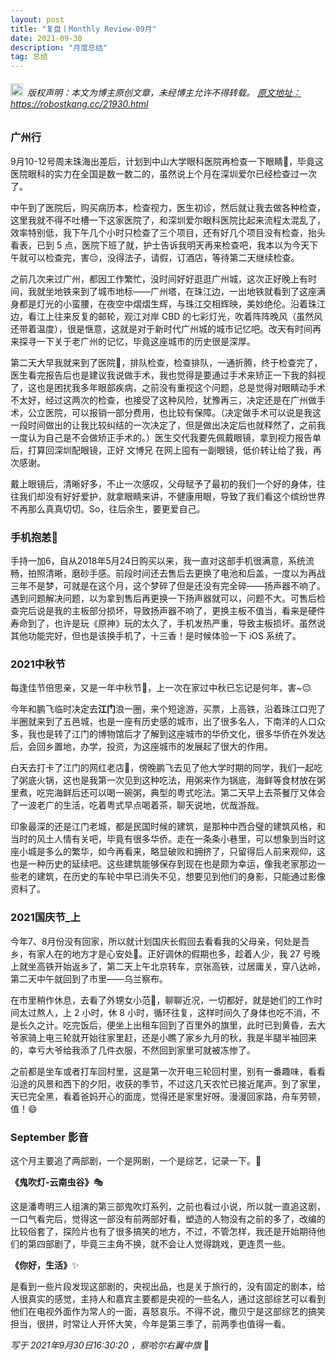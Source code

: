 ```yaml
---
layout: post
title: "复盘丨Monthly Review-09月"
date: 2021-09-30 
description: "月度总结"
tag: 总结
---   
```


<h6><img src="https://robotkang-1257995526.cos.ap-chengdu.myqcloud.com/icon/copyright.png" alt="copyright" style="display:inline;margin-bottom: -5px;" width="20" height="20"> 版权声明：本文为博主原创文章，未经博主允许不得转载。
<a target="_blank" href="https://robotkang.cc/21930.html">原文地址：https://robostkang.cc/21930.html </a>
</h6>                           

### 广州行              

9月10-12号周末珠海出差后，计划到中山大学眼科医院再检查一下眼睛👀，毕竟这医院眼科的实力在全国是数一数二的，虽然说上个月在深圳爱尔已经检查过一次了。             

中午到了医院后，购买病历本，检查视力，医生初诊，然后就让我去做各种检查，这里我就不得不吐槽一下这家医院了，和深圳爱尔眼科医院比起来流程太混乱了，效率特别低，我下午几个小时只检查了三个项目，还有好几个项目没有检查，抬头看表，已到 5 点，医院下班了就，护士告诉我明天再来检查吧，我本以为今天下午就可以检查完，害😔，没得法子，请假，订酒店，等待第二天继续检查。            

之前几次来过广州，都因工作繁忙，没时间好好逛逛广州城，这次正好晚上有时间，我就坐地铁来到了城市地标——广州塔，在珠江边，一出地铁就看到了这座满身都是灯光的小蛮腰，在夜空中熠熠生辉，与珠江交相辉映，美妙绝伦。沿着珠江边，看江上往来反复的邮轮，观江对岸 CBD 的七彩灯光，吹着阵阵晚风（虽然风还带着温度），很是惬意，这就是对于新时代广州城的城市记忆吧。改天有时间再来探寻一下关于老广州的记忆，毕竟这座城市的历史很是深厚。       

第二天大早我就来到了医院🏥，排队检查，检查排队，一通折腾，终于检查完了，医生看完报告后也是建议我说做手术，我也觉得是要通过手术来矫正一下我的斜视了，这也是困扰我多年眼部疾病，之前没有重视这个问题，总是觉得对眼睛动手术不太好，经过这两次的检查，也接受了这种风险，犹豫再三，决定还是在广州做手术，公立医院，可以报销一部分费用，也比较有保障。（决定做手术可以说是我这一段时间做出的让我比较纠结的一次决定了，但是做出决定后也就释然了，之前我一度认为自己是不会做矫正手术的。）医生交代我要先佩戴眼镜，拿到视力报告单后，打算回深圳配眼镜，正好 文博兄 在网上囤有一副眼镜，低价转让给了我，再次感谢。             

戴上眼镜后，清晰好多，不止一次感叹，父母赋予了最初的我们一个好的身体，往往我们却没有好好爱护，就拿眼睛来讲，不健康用眼，导致了我们看这个缤纷世界不再那么真真切切。So，往后余生，要更爱自己。         

### 手机抱恙📱           

手持一加6，自从2018年5月24日购买以来，我一直对这部手机很满意，系统流畅，拍照清晰，磨砂手感。前段时间还去售后去更换了电池和后盖，一度以为再战三年不是梦，可就是在这个月，这个梦碎了但是还没有完全碎——扬声器不响了。遇到问题解决问题，以为拿到售后再更换一下扬声器就可以，问题不大。可售后检查完后说是我的主板部分损坏，导致扬声器不响了，更换主板不值当，看来是硬件寿命到了，也许是玩《原神》玩的太久了，手机发热严重，导致主板损坏。虽然说其他功能完好，但也是该换手机了，十三香！是时候体验一下 iOS 系统了。            

### 2021中秋节            

每逢佳节倍思亲，又是一年中秋节🍪，上一次在家过中秋已忘记是何年，害~😔           

今年和鹏飞临时决定去**江门**浪一圈，来个短途游，买票，上高铁，沿着珠江口兜了半圈就来到了五邑城，也是一座有历史感的城市，出了很多名人，下南洋的人口众多，我也是转了江门的博物馆后才了解到这座城市的华侨文化，很多华侨在外发达后，会回乡置地，办学，投资，为这座城市的发展起了很大的作用。     

白天去打卡了江门的网红老店🌮，傍晚鹏飞去见了他大学时期的同学，我们一起吃了粥底火锅，这也是我第一次见到这种吃法，用粥来作为锅底，海鲜等食材放在粥里煮，吃完海鲜后还可以喝一碗粥，典型的粤式吃法。第二天早上去茶餐厅又体会了一波老广的生活，吃着粤式早点喝着茶，聊天说地，优哉游哉。        

印象最深的还是江门老城，都是民国时候的建筑，是那种中西合璧的建筑风格，和当时的风土人情有关吧，毕竟有很多华侨。走在一条条小巷里，可以想象到当时这座小城是多么的繁华，如今再看来，略显破败和拥挤了，只留得后人前来观仰，这也是一种历史的延续吧。这些建筑能够保存到现在也是颇为幸运，像我老家那边一些老的建筑，在历史的车轮中早已消失不见，想要见到他们的身影，只能通过影像资料了。            


### 2021国庆节_上          

今年7、8月份没有回家，所以就计划国庆长假回去看看我的父母亲，何处是吾乡，有家人在的地方才是心安处🎈。正好调休的假期也多，趁着人少，我 27 号晚上就坐高铁开始返乡了，第二天上午北京转车，京张高铁，过居庸关，穿八达岭，第二天中午就回到了市里——乌兰察布。         

在市里稍作休息，去看了外甥女小范👩，聊聊近况，一切都好，就是她们的工作时间太过熬人，上 2 小时，休 8 小时，循环往复，这样时间久了身体也吃不消，不是长久之计。吃完饭后，便坐上出租车回到了百里外的旗里，此时已到黄昏，去大爷家骑上电三轮就开始往家里赶，还是小瞧了家乡九月的秋，我是半腿半袖回来的，幸亏大爷给我添了几件衣服，不然回到家里可就被冻惨了。        

之前都是坐车或者打车回村里，这是第一次开电三轮回村里，别有一番趣味，看看沿途的风景和西下的夕阳，收获的季节，不过这几天农忙已接近尾声。到了家里，天已完全黑，看着爸妈开心的面庞，觉得还是家里好呀。漫漫回家路，舟车劳顿，值！😄         


### September 影音           

这个月主要追了两部剧，一个是网剧，一个是综艺，记录一下。🔖        

**《鬼吹灯-云南虫谷》**🎭          

这是潘粤明三人组演的第三部鬼吹灯系列，之前也看过小说，所以就一直追这剧，一口气看完后，觉得这一部没有前两部好看，塑造的人物没有之前的多了，改编的比较俗套了，探险片也有了很多搞笑的地方，不过，不管怎样，我还是开始期待他们的第四部剧了，毕竟三主角不换，就不会让人觉得跳戏，更连贯一些。


**《你好，生活》**✨          

是看到一些片段发现这部剧的，央视出品，也是关于旅行的，没有固定的剧本，给人很真实的感觉，主持人和嘉宾主要都是央视的一些名人，通过这部综艺可以看到他们在电视外面作为常人的一面，喜怒哀乐。不得不说，撒贝宁是这部综艺的搞笑担当，很拼，时常让人开怀大笑，今年是第三季了，前两季也值得一看。


*写于 2021年9月30日16:30:20 ，察哈尔右翼中旗* 🎈                       


